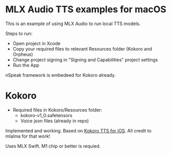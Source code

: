 # MLX Audio TTS examples for macOS

This is an example of using MLX Audio to run local TTS models.

Steps to run:

 - Open project in Xcode
 - Copy your required files to relevant Resources folder (Kokoro and Orpheus)
 - Change project signing in "Signing and Capabilities" project settings
 - Run the App

 nSpeak framework is embedeed for Kokoro already.

# Kokoro

 - Required files in Kokoro/Resources folder: 
    - kokoro-v1_0.safetensors
    - Voice json files (already in repo)
 
Implemented and working. Based on [Kokoro TTS for iOS](https://github.com/mlalma/kokoro-ios).  All credit to mlalma for that work!

Uses MLX Swift.  M1 chip or better is requied.
